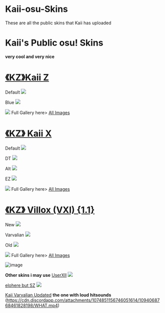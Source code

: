 # Kaii-osu-Skins
These are all the public skins that Kaii has uploaded
# Kaii's Public osu! Skins
**very cool and very nice**

# [《KZ》Kaii Z](https://drive.google.com/drive/folders/1LsZY-1dl3LbEHOw9b9WgHVutiHGSFYbG?usp=share_link)
Default ![](https://i.imgur.com/du4Skhl.jpeg)

Blue ![](https://i.imgur.com/3OaXNOW.jpeg)

![](https://i.imgur.com/XlCLCOb.jpeg)
Full Gallery here> [All Images](https://imgur.com/a/R7wyaJe)

# [《KZ》 Kaii X](https://drive.google.com/drive/folders/1FBIf3KIVdSursbgVeWPDEr2OtgFZZfIt)
Default ![](https://i.imgur.com/SGqufWi.png)

DT ![](https://i.imgur.com/eQGjw5o.png)

Alt ![](https://i.imgur.com/Gur4I0P.png)

EZ ![](https://i.imgur.com/H5cUQyK.png)

![](https://i.imgur.com/d5xRVBJ.png)
Full Gallery here> [All Images](https://imgur.com/a/Vk04o67)

# [《KZ》 Villox (VXI) {1.1}](https://drive.google.com/drive/u/0/folders/1Ogs-ExW1l4a0C1VCIAD8Brrb4iNz1S38)
New ![](https://i.imgur.com/zH1vew9.png)

Varvalian ![](https://i.imgur.com/Bx0s78O.png)

Old ![](https://i.imgur.com/es3rOik.png)

![](https://i.imgur.com/Ps0GYc6.png)
Full Gallery here> [All Images](https://imgur.com/a/PyIVt16)

![image](https://user-images.githubusercontent.com/130193634/230696521-07e87581-a69a-4d9b-9fef-bb12afdeb3ce.png)





**Other skins i may use**
[UserXII](https://drive.google.com/file/d/1UBv2vimEHAg1Bucxa9tlQCv-ftFI7MHm/view?usp=share_link)
![](https://user-images.githubusercontent.com/130193634/230696890-cf782949-d4a5-4dfc-ae18-f06fafe59087.png)

[elohere but SZ](https://drive.google.com/file/d/19x4MmXnAKmXCZdFkdO4440a81VoOgz7P/view?usp=share_link)
![](https://user-images.githubusercontent.com/130193634/230696964-07877fe0-9c34-4169-b81f-66427b795cc3.png)

[Kaii Varvalian Updated](https://drive.google.com/file/d/19SbGt-beDf8bRcY6Y7T_QsMs2XdHlqyI/view?usp=share_link)
**the one with loud hitsounds**
(https://cdn.discordapp.com/attachments/1074851156746051614/1094068768461828198/WHAT.mp4)



